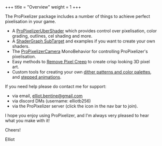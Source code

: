 +++
title = "Overview"
weight = 1
+++

The ProPixelizer package includes a number of things to achieve perfect pixelisation in your game.

- A [ProPixelizerUberShader](@/technical/ubershader/index.md) which provides control over pixelisation, color grading, outlines, cel shading and more.
- A [ShaderGraph SubTarget](@/usage/shadergraph/index.md) and examples if you want to create your own shaders.
- The [ProPixelizerCamera](@/usage/camera_setup/index.md) MonoBehavior for controlling ProPixelizer's pixelisation.
- Easy methods to [Remove Pixel Creep](@/usage/eliminate_pixel_creep/index.md) to create crisp looking 3D pixel art.
- Custom tools for creating your own [dither patterns and color palettes](@/usage/palette_tools/index.md), and [stepped animations](@/usage/stepped_animation/index.md).

If you need help please do contact me for support:
- via email, elliot.bentine@gmail.com
- via discord DMs (username: elliotb256)
- via the ProPixelizer server (click the icon in the nav bar to join).

I hope you enjoy using ProPixelizer, and I'm always very pleased to hear what you make with it!

Cheers!

Elliot